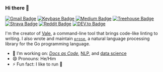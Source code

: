 ### Hi there 👋  

[![Gmail Badge](https://img.shields.io/badge/-joseph@jdkato.io-c14438?style=flat-square&logo=Gmail&logoColor=BB001B&color=f0f1f1)](mailto:joseph@jdkato.io) [![Keybase Badge](https://img.shields.io/badge/-@jdkato-03a57a?style=flat-square&logo=keybase&logoColor=2a89fe&color=f0f1f1)](https://keybase.io/jdkato) [![Medium Badge](https://img.shields.io/badge/-@jdkato-03a57a?style=flat-square&logo=Medium&link=https://medium.com/@jdkato&color=f0f1f1&logoColor=black)](https://medium.com/@jdkato) [![Treehouse Badge](https://img.shields.io/badge/-josephkato-blue?style=flat-square&logo=treehouse&logoColor=5fcf80&color=f0f1f1)](https://teamtreehouse.com/josephkato) [![Strava Badge](https://img.shields.io/badge/-33348244-purple?style=flat-square&logo=strava&logoColor=FC4C02&color=f0f1f1&link=https://www.strava.com/athletes/33348244)](https://www.strava.com/athletes/33348244) [![Reddit Badge](https://img.shields.io/badge/-@jdkato-darkred?style=flat-square&logo=reddit&logoColor=FF5700&color=f0f1f1)](https://www.reddit.com/user/jdkato) [![DEV.to Badge](https://img.shields.io/badge/-@jdkato-darkred?style=flat-square&logo=dev.to&logoColor=black&color=f0f1f1)](https://dev.to/jdkato)

I'm the creator of [Vale](https://github.com/errata-ai/vale), a command-line tool that brings code-like linting to writing. I also wrote and maintain [`prose`](https://github.com/jdkato/prose), a natural language processing library for the Go programming language.

- 🔭  I’m working on: [*Docs as Code*](https://github.com/errata-ai), [NLP](https://github.com/jdkato/prose), and [data science](https://github.com/OpenPDI)
- 😄 Pronouns: He/Him
- ⚡ Fun fact: I like to run :running:
